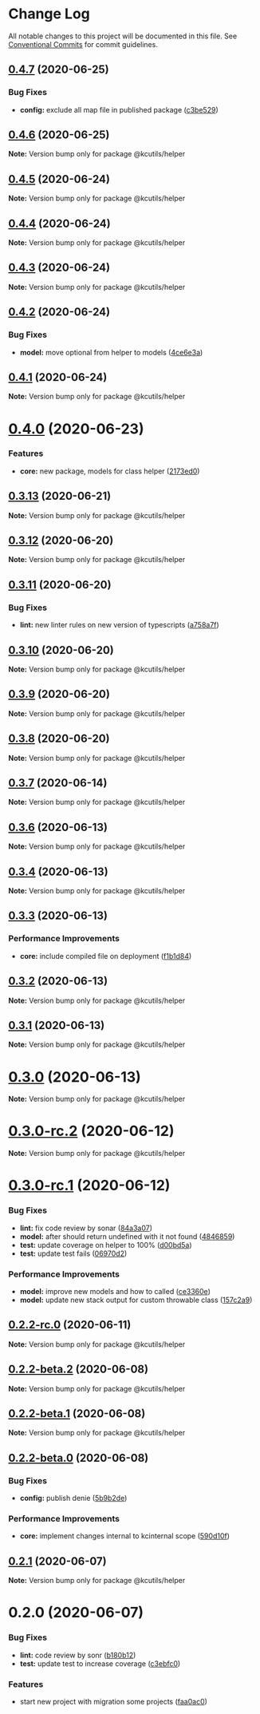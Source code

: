 # Change Log

All notable changes to this project will be documented in this file.
See [Conventional Commits](https://conventionalcommits.org) for commit guidelines.

## [0.4.7](https://github.com/kamontat/kcutils/compare/@kcutils/helper@0.4.6...@kcutils/helper@0.4.7) (2020-06-25)


### Bug Fixes

* **config:** exclude all map file in published package ([c3be529](https://github.com/kamontat/kcutils/commit/c3be529878a8a6ed0a0d0c6a7b21c816d87fac95))





## [0.4.6](https://github.com/kamontat/kcutils/compare/@kcutils/helper@0.4.5...@kcutils/helper@0.4.6) (2020-06-25)

**Note:** Version bump only for package @kcutils/helper





## [0.4.5](https://github.com/kamontat/kcutils/compare/@kcutils/helper@0.4.4...@kcutils/helper@0.4.5) (2020-06-24)

**Note:** Version bump only for package @kcutils/helper





## [0.4.4](https://github.com/kamontat/kcutils/compare/@kcutils/helper@0.4.3...@kcutils/helper@0.4.4) (2020-06-24)

**Note:** Version bump only for package @kcutils/helper





## [0.4.3](https://github.com/kamontat/kcutils/compare/@kcutils/helper@0.4.2...@kcutils/helper@0.4.3) (2020-06-24)

**Note:** Version bump only for package @kcutils/helper





## [0.4.2](https://github.com/kamontat/kcutils/compare/@kcutils/helper@0.4.1...@kcutils/helper@0.4.2) (2020-06-24)


### Bug Fixes

* **model:** move optional from helper to models ([4ce6e3a](https://github.com/kamontat/kcutils/commit/4ce6e3a17dec1966e0cd31acb91eb00bfe9044cd))





## [0.4.1](https://github.com/kamontat/kcutils/compare/@kcutils/helper@0.4.0...@kcutils/helper@0.4.1) (2020-06-24)

**Note:** Version bump only for package @kcutils/helper





# [0.4.0](https://github.com/kamontat/kcutils/compare/@kcutils/helper@0.3.13...@kcutils/helper@0.4.0) (2020-06-23)


### Features

* **core:** new package, models for class helper ([2173ed0](https://github.com/kamontat/kcutils/commit/2173ed0a8af4185e9d4f4b8453ebe82889e186fb))





## [0.3.13](https://github.com/kamontat/kcutils/compare/@kcutils/helper@0.3.12...@kcutils/helper@0.3.13) (2020-06-21)

**Note:** Version bump only for package @kcutils/helper





## [0.3.12](https://github.com/kamontat/kcutils/compare/@kcutils/helper@0.3.11...@kcutils/helper@0.3.12) (2020-06-20)

**Note:** Version bump only for package @kcutils/helper





## [0.3.11](https://github.com/kamontat/kcutils/compare/@kcutils/helper@0.3.10...@kcutils/helper@0.3.11) (2020-06-20)


### Bug Fixes

* **lint:** new linter rules on new version of typescripts ([a758a7f](https://github.com/kamontat/kcutils/commit/a758a7f878d8c8f4318472ad5cea93870c002a39))





## [0.3.10](https://github.com/kamontat/kcutils/compare/@kcutils/helper@0.3.9...@kcutils/helper@0.3.10) (2020-06-20)

**Note:** Version bump only for package @kcutils/helper





## [0.3.9](https://github.com/kamontat/kcutils/compare/@kcutils/helper@0.3.8...@kcutils/helper@0.3.9) (2020-06-20)

**Note:** Version bump only for package @kcutils/helper





## [0.3.8](https://github.com/kamontat/kcutils/compare/@kcutils/helper@0.3.7...@kcutils/helper@0.3.8) (2020-06-20)

**Note:** Version bump only for package @kcutils/helper





## [0.3.7](https://github.com/kamontat/kcutils/compare/@kcutils/helper@0.3.6...@kcutils/helper@0.3.7) (2020-06-14)

**Note:** Version bump only for package @kcutils/helper





## [0.3.6](https://github.com/kamontat/kcutils/compare/@kcutils/helper@0.3.4...@kcutils/helper@0.3.6) (2020-06-13)

**Note:** Version bump only for package @kcutils/helper





## [0.3.4](https://github.com/kamontat/kcutils/compare/@kcutils/helper@0.3.3...@kcutils/helper@0.3.4) (2020-06-13)

**Note:** Version bump only for package @kcutils/helper





## [0.3.3](https://github.com/kamontat/kcutils/compare/@kcutils/helper@0.3.2...@kcutils/helper@0.3.3) (2020-06-13)


### Performance Improvements

* **core:** include compiled file on deployment ([f1b1d84](https://github.com/kamontat/kcutils/commit/f1b1d8450f4108cc8495e29c9a49bc4a79f0041e))





## [0.3.2](https://github.com/kamontat/kcutils/compare/@kcutils/helper@0.3.1...@kcutils/helper@0.3.2) (2020-06-13)

**Note:** Version bump only for package @kcutils/helper





## [0.3.1](https://github.com/kamontat/kcutils/compare/@kcutils/helper@0.3.0...@kcutils/helper@0.3.1) (2020-06-13)

**Note:** Version bump only for package @kcutils/helper





# [0.3.0](https://github.com/kamontat/kcutils/compare/@kcutils/helper@0.3.0-rc.2...@kcutils/helper@0.3.0) (2020-06-13)

**Note:** Version bump only for package @kcutils/helper





# [0.3.0-rc.2](https://github.com/kamontat/kcutils/compare/@kcutils/helper@0.3.0-rc.1...@kcutils/helper@0.3.0-rc.2) (2020-06-12)

**Note:** Version bump only for package @kcutils/helper





# [0.3.0-rc.1](https://github.com/kamontat/kcutils/compare/@kcutils/helper@0.2.2-rc.0...@kcutils/helper@0.3.0-rc.1) (2020-06-12)


### Bug Fixes

* **lint:** fix code review by sonar ([84a3a07](https://github.com/kamontat/kcutils/commit/84a3a0743a78b66be31db67a7ba8249a92fd720d))
* **model:** after should return undefined with it not found ([4846859](https://github.com/kamontat/kcutils/commit/4846859a0b4a2a6c3fa9c61ec4b3d674ec64d328))
* **test:** update coverage on helper to 100% ([d00bd5a](https://github.com/kamontat/kcutils/commit/d00bd5a2a2456cc5a4a1276c63fea64314ea702c))
* **test:** update test fails ([06970d2](https://github.com/kamontat/kcutils/commit/06970d2f05e4e5591d8a854fad26a3b654c293ee))


### Performance Improvements

* **model:** improve new models and how to called ([ce3360e](https://github.com/kamontat/kcutils/commit/ce3360ee5f43f12de779f9a1e9c03e8ac93dd051))
* **model:** update new stack output for custom throwable class ([157c2a9](https://github.com/kamontat/kcutils/commit/157c2a982a9ae27e0fb44c3c9c75096ddf33b1a4))





## [0.2.2-rc.0](https://github.com/kamontat/kcutils/compare/@kcutils/helper@0.2.2-beta.2...@kcutils/helper@0.2.2-rc.0) (2020-06-11)

**Note:** Version bump only for package @kcutils/helper





## [0.2.2-beta.2](https://github.com/kamontat/kcutils/compare/@kcutils/helper@0.2.2-beta.1...@kcutils/helper@0.2.2-beta.2) (2020-06-08)

**Note:** Version bump only for package @kcutils/helper





## [0.2.2-beta.1](https://github.com/kamontat/kcutils/compare/@kcutils/helper@0.2.2-beta.0...@kcutils/helper@0.2.2-beta.1) (2020-06-08)

**Note:** Version bump only for package @kcutils/helper





## [0.2.2-beta.0](https://github.com/kamontat/kcutils/compare/@kcutils/helper@0.2.1...@kcutils/helper@0.2.2-beta.0) (2020-06-08)


### Bug Fixes

* **config:** publish denie ([5b9b2de](https://github.com/kamontat/kcutils/commit/5b9b2de3ad51695cda80fc488be3702b08b0afb6))


### Performance Improvements

* **core:** implement changes internal to kcinternal scope ([590d10f](https://github.com/kamontat/kcutils/commit/590d10ff35d617e9964691b7a12d10f5b9170902))





## [0.2.1](https://github.com/kamontat/kcutils/compare/@kcutils/helper@0.2.0...@kcutils/helper@0.2.1) (2020-06-07)

**Note:** Version bump only for package @kcutils/helper





# 0.2.0 (2020-06-07)


### Bug Fixes

* **lint:** code review by sonr ([b180b12](https://github.com/kamontat/kcutils/commit/b180b1285f72d07526fca807159e01480bf15a0c))
* **test:** update test to increase coverage ([c3ebfc0](https://github.com/kamontat/kcutils/commit/c3ebfc0fb5611fe5f3fb51ff034cb8403b56ed9c))


### Features

* start new project with migration some projects ([faa0ac0](https://github.com/kamontat/kcutils/commit/faa0ac00d95421af7540936e98f619475d3e5532))
